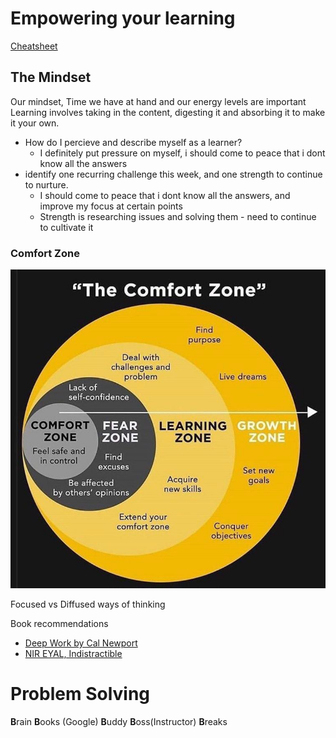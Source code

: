 # Empowering your learning

[Cheatsheet](https://www.markdownguide.org/cheat-sheet/)

## The Mindset

Our mindset, Time we have at hand and our energy levels are important
Learning involves taking in the content, digesting it and absorbing it to make it your own.

- How do I percieve and describe myself as a learner?
    - I definitely put pressure on myself, i should come to peace that i dont know all the answers
- identify one recurring challenge this week, and one strength to continue to nurture.
    - I should come to peace that i dont know all the answers, and improve my focus at certain points
    - Strength is researching issues and solving them - need to continue to cultivate it

### Comfort Zone
![Comfort Zone Infographic](comfort_zone.jpg)

Focused vs Diffused ways of thinking

Book recommendations
 - [Deep Work by Cal Newport](https://www.calnewport.com/books/deep-work/)
 - [NIR EYAL, Indistractible](https://www.nirandfar.com/indistractable/)



 # Problem Solving

 **B**rain
 **B**ooks (Google)
 **B**uddy
 **B**oss(Instructor)
 **B**reaks